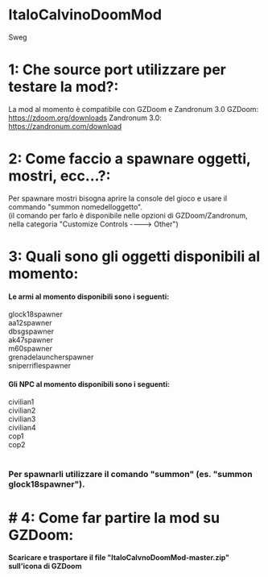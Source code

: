 # ItaloCalvinoDoomMod
Sweg
# 1: Che source port utilizzare per testare la mod?:
La mod al momento è compatibile con GZDoom e Zandronum 3.0
GZDoom: https://zdoom.org/downloads
Zandronum 3.0: https://zandronum.com/download
# 2: Come faccio a spawnare oggetti, mostri, ecc...?:
Per spawnare mostri bisogna aprire la console del gioco e usare il commando "summon nomedelloggetto".<br> 
(il comando per farlo è disponibile nelle opzioni di GZDoom/Zandronum, nella categoria "Customize Controls ----> Other")
# 3: Quali sono gli oggetti disponibili al momento:
<h4>Le armi al momento disponibili sono i seguenti:<br></h4>
   glock18spawner<br>
   aa12spawner<br>
   dbsgspawner<br>
   ak47spawner<br>
   m60spawner<br>
   grenadelauncherspawner<br>
   sniperriflespawner<br>
<h4>Gli NPC al momento disponibili sono i seguenti:<br></h4>
   civilian1<br>
   civilian2<br>
   civilian3<br>
   civilian4<br>
   cop1<br>
   cop2<br>
<br><h3>Per spawnarli utilizzare il comando "summon" (es. "summon glock18spawner").</h3>
<h1># 4: Come far partire la mod su GZDoom:</h1>
<h4>Scaricare e trasportare il file "ItaloCalvnoDoomMod-master.zip" sull'icona di GZDoom</h4>
